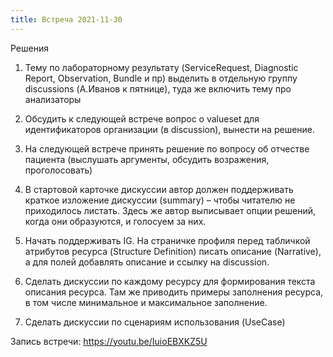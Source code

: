 ```yaml
---
title: Встреча 2021-11-30
---
```

Решения

1.	Тему по лабораторному результату (ServiceRequest, Diagnostic Report, Observation, Bundle и пр) выделить в отдельную группу discussions  (А.Иванов к пятнице), туда же включить тему про анализаторы

2.	Обсудить к следующей встрече вопрос о valueset для идентификаторов организации (в discussion), вынести на решение.

3.	На следующей встрече принять решение по вопросу об отчестве пациента (выслушать аргументы, обсудить возражения, проголосовать)

4.	В стартовой карточке дискуссии автор должен поддерживать краткое изложение дискуссии (summary) – чтобы читателю не приходилось листать. Здесь же автор выписывает опции решений, когда они образуются, и голосуем за них.

5.	Начать поддерживать IG. На страничке профиля перед табличкой атрибутов ресурса (Structure Definition) писать описание (Narrative), а для полей добавлять описание и ссылку на discussion.

6.	Сделать дискуссии по каждому ресурсу для формирования текста описания ресурса. Там же приводить примеры заполнения ресурса, в том числе минимальное и максимальное заполнение.

7.	Сделать дискуссии по сценариям использования (UseCase)

Запись встречи: https://youtu.be/IuioEBXKZ5U
